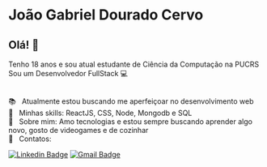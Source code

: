 # João Gabriel Dourado Cervo

## Olá! 👋

Tenho 18 anos e sou atual estudante de Ciência da Computação na PUCRS <br/>
Sou um Desenvolvedor FullStack :computer: 

 <br/> :books: &nbsp; Atualmente estou buscando me aperfeiçoar no desenvolvimento web
 <br/> :pushpin: &nbsp; Minhas skills: ReactJS, CSS, Node, Mongodb e SQL
 <br/> 💬  &nbsp; Sobre mim: Amo tecnologias e estou sempre buscando aprender algo novo, gosto de videogames e de cozinhar
<br/> :email: &nbsp; Contatos: 
 
 [![Linkedin Badge](https://img.shields.io/badge/Gabriel--Cervo-Linkedin-blue?link=https://www.linkedin.com/in/joaogabrielcervo/?style=flat-square&logo=Linkedin)](https://www.linkedin.com/in/joaogabrielcervo)
 [![Gmail Badge](https://img.shields.io/badge/Gabriel--Cervo-Email-red?link=mailto:joaogabrieldouradocervo@gmail.com/?style=flat-square&logo=Gmail&logoColor=white)](mailto:joaogabrieldouradocervo@gmail.com)
